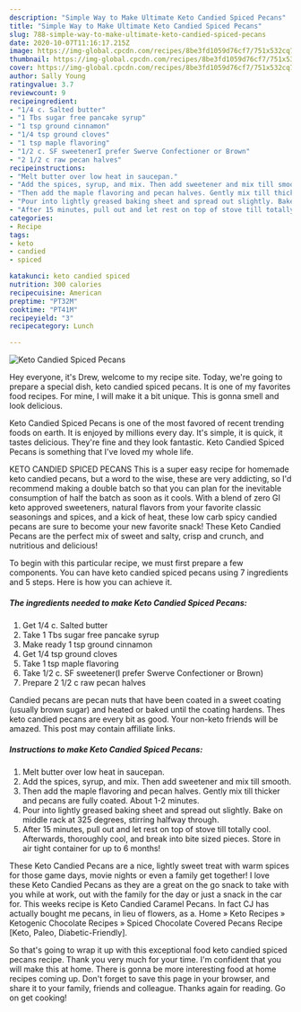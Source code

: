 ```yaml
---
description: "Simple Way to Make Ultimate Keto Candied Spiced Pecans"
title: "Simple Way to Make Ultimate Keto Candied Spiced Pecans"
slug: 788-simple-way-to-make-ultimate-keto-candied-spiced-pecans
date: 2020-10-07T11:16:17.215Z
image: https://img-global.cpcdn.com/recipes/8be3fd1059d76cf7/751x532cq70/keto-candied-spiced-pecans-recipe-main-photo.jpg
thumbnail: https://img-global.cpcdn.com/recipes/8be3fd1059d76cf7/751x532cq70/keto-candied-spiced-pecans-recipe-main-photo.jpg
cover: https://img-global.cpcdn.com/recipes/8be3fd1059d76cf7/751x532cq70/keto-candied-spiced-pecans-recipe-main-photo.jpg
author: Sally Young
ratingvalue: 3.7
reviewcount: 9
recipeingredient:
- "1/4 c. Salted butter"
- "1 Tbs sugar free pancake syrup"
- "1 tsp ground cinnamon"
- "1/4 tsp ground cloves"
- "1 tsp maple flavoring"
- "1/2 c. SF sweetenerI prefer Swerve Confectioner or Brown"
- "2 1/2 c raw pecan halves"
recipeinstructions:
- "Melt butter over low heat in saucepan."
- "Add the spices, syrup, and mix. Then add sweetener and mix till smooth."
- "Then add the maple flavoring and pecan halves. Gently mix till thicker and pecans are fully coated. About 1-2 minutes."
- "Pour into lightly greased baking sheet and spread out slightly. Bake on middle rack at 325 degrees, stirring halfway through."
- "After 15 minutes, pull out and let rest on top of stove till totally cool. Afterwards, thoroughly cool, and break into bite sized pieces. Store in air tight container for up to 6 months!"
categories:
- Recipe
tags:
- keto
- candied
- spiced

katakunci: keto candied spiced 
nutrition: 300 calories
recipecuisine: American
preptime: "PT32M"
cooktime: "PT41M"
recipeyield: "3"
recipecategory: Lunch

---
```



![Keto Candied Spiced Pecans](https://img-global.cpcdn.com/recipes/8be3fd1059d76cf7/751x532cq70/keto-candied-spiced-pecans-recipe-main-photo.jpg)

Hey everyone, it's Drew, welcome to my recipe site. Today, we're going to prepare a special dish, keto candied spiced pecans. It is one of my favorites food recipes. For mine, I will make it a bit unique. This is gonna smell and look delicious.

Keto Candied Spiced Pecans is one of the most favored of recent trending foods on earth. It is enjoyed by millions every day. It's simple, it is quick, it tastes delicious. They're fine and they look fantastic. Keto Candied Spiced Pecans is something that I've loved my whole life.

KETO CANDIED SPICED PECANS This is a super easy recipe for homemade keto candied pecans, but a word to the wise, these are very addicting, so I&#39;d recommend making a double batch so that you can plan for the inevitable consumption of half the batch as soon as it cools. With a blend of zero GI keto approved sweeteners, natural flavors from your favorite classic seasonings and spices, and a kick of heat, these low carb spicy candied pecans are sure to become your new favorite snack! These Keto Candied Pecans are the perfect mix of sweet and salty, crisp and crunch, and nutritious and delicious!


To begin with this particular recipe, we must first prepare a few components. You can have keto candied spiced pecans using 7 ingredients and 5 steps. Here is how you can achieve it.

<!--inarticleads1-->

##### The ingredients needed to make Keto Candied Spiced Pecans:

1. Get 1/4 c. Salted butter
1. Take 1 Tbs sugar free pancake syrup
1. Make ready 1 tsp ground cinnamon
1. Get 1/4 tsp ground cloves
1. Take 1 tsp maple flavoring
1. Take 1/2 c. SF sweetener(I prefer Swerve Confectioner or Brown)
1. Prepare 2 1/2 c raw pecan halves


Candied pecans are pecan nuts that have been coated in a sweet coating (usually brown sugar) and heated or baked until the coating hardens. Thes keto candied pecans are every bit as good. Your non-keto friends will be amazed. This post may contain affiliate links. 

<!--inarticleads2-->

##### Instructions to make Keto Candied Spiced Pecans:

1. Melt butter over low heat in saucepan.
1. Add the spices, syrup, and mix. Then add sweetener and mix till smooth.
1. Then add the maple flavoring and pecan halves. Gently mix till thicker and pecans are fully coated. About 1-2 minutes.
1. Pour into lightly greased baking sheet and spread out slightly. Bake on middle rack at 325 degrees, stirring halfway through.
1. After 15 minutes, pull out and let rest on top of stove till totally cool. Afterwards, thoroughly cool, and break into bite sized pieces. Store in air tight container for up to 6 months!


These Keto Candied Pecans are a nice, lightly sweet treat with warm spices for those game days, movie nights or even a family get together! I love these Keto Candied Pecans as they are a great on the go snack to take with you while at work, out with the family for the day or just a snack in the car for. This weeks recipe is Keto Candied Caramel Pecans. In fact CJ has actually bought me pecans, in lieu of flowers, as a. Home » Keto Recipes » Ketogenic Chocolate Recipes » Spiced Chocolate Covered Pecans Recipe [Keto, Paleo, Diabetic-Friendly]. 

So that's going to wrap it up with this exceptional food keto candied spiced pecans recipe. Thank you very much for your time. I'm confident that you will make this at home. There is gonna be more interesting food at home recipes coming up. Don't forget to save this page in your browser, and share it to your family, friends and colleague. Thanks again for reading. Go on get cooking!
